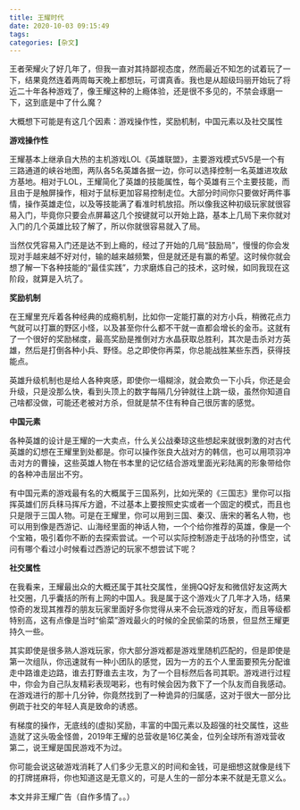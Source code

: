 ```yaml
---
title: 王耀时代
date: 2020-10-03 09:15:49
tags:
categories: [杂文]
---
```


王者荣耀火了好几年了，但我一直对其持鄙视态度，然而最近不知怎的试着玩了一下，结果竟然连着两周每天晚上都想玩，可谓真香。我也是从超级玛丽开始玩了将近二十年各种游戏了，像王耀这种的上瘾体验，还是很不多见的，不禁会琢磨一下，这到底是中了什么魔？

大概想下可能是有这几个因素：游戏操作性，奖励机制，中国元素以及社交属性

<!--more-->

**游戏操作性**

王耀基本上继承自大热的主机游戏LOL《英雄联盟》，主要游戏模式5V5是一个有三路通道的峡谷地图，两队各5名英雄各据一边，你可以选择控制一名英雄进攻敌方基地。相对于LOL，王耀简化了英雄的技能属性，每个英雄有三个主要技能，而且由于是触屏操作，相对于鼠标更加容易控制走位。大部分时间你只要做好两件事情，操作英雄走位，以及等技能满了看准时机放招。所以像我这种初级玩家就很容易入门，毕竟你只要会点屏幕这几个按键就可以开始上路，基本上几局下来你就对入门的几个英雄比较了解了，所以你就很容易就入了局。

当然仅凭容易入门还是达不到上瘾的，经过了开始的几局“鼓励局”，慢慢的你会发现对手越来越不好对付，输的越来越频繁，但是就还是有赢的希望。这时候你就会想了解一下各种技能的“最佳实践”，力求磨炼自己的技术，这时候，如同我现在这阶段，就算是入坑了。

**奖励机制**

在王耀里充斥着各种经典的成瘾机制，比如你一定能打赢的对方小兵，稍微花点力气就可以打赢的野区小怪，以及甚至你什么都不干就一直都会增长的金币。这就有了一个很好的奖励梯度，最高奖励是推倒对方水晶获取总胜利，其次是击杀对方英雄，然后是打倒各种小兵、野怪。总之即使你再菜，你总能战胜某些东西，获得技能点。

英雄升级机制也是给人各种爽感，即使你一塌糊涂，就会欺负一下小兵，你还是会升级，只是没那么快，看到头顶上的数字每隔几分钟就往上跳一级，虽然你知道自己啥都没做，可能还老被对方杀，但就是禁不住有种自己很厉害的感觉。

**中国元素**

各种英雄的设计是王耀的一大卖点，什么关公战秦琼这些想起来就很刺激的对古代英雄的幻想在王耀里到处都是。你可以操作张良大战对方的韩信，也可以用项羽冲击对方的曹操，这些英雄人物在书本里的记忆结合游戏里面光彩陆离的形象带给你的各种冲击层出不穷。

有中国元素的游戏最有名的大概属于三国系列，比如光荣的《三国志》里你可以指挥英雄们厉兵秣马挥斥方遒，不过基本上要按照史实或者一个固定的模式，而且也只是限于三国人物。可是在王耀里，你可以用到三国、秦汉、唐宋的著名人物，也可以用到像是西游记、山海经里面的神话人物，一个个给你推荐的英雄，像是一个个宝箱，吸引着你不断的去探索尝试。一个可以实际控制游走于战场的孙悟空，试问有哪个看过小时候看过西游记的玩家不想尝试下呢？

**社交属性**

在我看来，王耀最出众的大概还属于其社交属性，坐拥QQ好友和微信好友这两大社交圈，几乎囊括的所有上网的中国人。我是属于这个游戏火了几年才入场，结果惊奇的发现其推荐的朋友玩家里面好多你觉得从来不会玩游戏的好友，而且等级都特别高，这有点像是当时“偷菜”游戏最火的时候的全民偷菜的场景，但显然王耀更持久一些。

其实即使是很多熟人游戏玩家，你大部分游戏都是游戏里随机匹配的，但是即使是第一次组队，你迅速就有一种小团队的感觉，因为一方的五个人里面要预先分配谁走中路谁走边路，谁去打野谁去主攻，为了一个目标然后各司其职。游戏进行过程中，你会为自己队友精彩表现喝彩，也有时候会因为救下了一个队友而自我感动。在游戏进行的那十几分钟，你竟然找到了一种诡异的归属感，这对于很大一部分比例疏于社交的年轻人真是致命的诱惑。

有梯度的操作，无底线的(虚拟)奖励，丰富的中国元素以及超强的社交属性，这些造就了这头吸金怪兽，2019年王耀的总营收是16亿美金，位列全球所有游戏营收第二，说王耀是国民游戏不为过。

你可能会说这破游戏消耗了人们多少无意义的时间和金钱，可是细想这就像是线下的打牌搓麻将，你也知道这是无意义的，可是人生的一部分本来不就是无意义么。

本文并非王耀广告（自作多情了。。）





